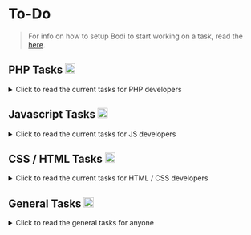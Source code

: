 # To-Do


   
> For info on how to setup Bodi to start working on a task, read the [here](.github/DEVELOPING.md).


## PHP Tasks <img height="20px" src="https://skillicons.dev/icons?i=php">
<details>
   <summary> Click to read the current tasks for PHP developers </summary>


      
## Tasks 
   
   
- [ ] Make a PHP hosted version of this 
  - [ ] Populate librarys / sections with movie details etc.. 
  - [ ] On click of movie title etc - populate video player stream via a request to DB. 
- [ ] Make an option to download / install Add-on's / Plugins for this!
  - [ ] Allow usage of Javascript Plugins to be installed somehow! 
  
   
   
<br><br> 
   
</details>   
   
   
   



## Javascript Tasks <img height="20px" src="https://skillicons.dev/icons?i=js">
<details>
   <summary> Click to read the current tasks for JS developers </summary>


      
## Tasks
   
    
- [ ] Remove any un-neccesary JS. 
- [ ] Improve JavaScript (it's terrible right now)
- [ ] Fix photo gallery from constantly fetching
- [ ] Fix video player bugs
  - [ ] Playlist not working properly (player should quit when no videos in playlist) 
  - [ ] Fix Volume Amplification
- [ ] Video Player Feature Improvements    
   - [ ] Add option to disable subtitles button
   - [ ] Option to add subtitles button
   - [ ] Convert video duration to hours format after 60 minutes of video / audio length (60 mins to > 1:00)
   - [ ] Add support to stream YouTube Videos, WebTorrent and more.  
- [ ] Notification timing - refer to Estuary repo [here](https://github.com/MarketingPipeline/Estuary) as the fix should be addressed THERE.
- [ ] Make a static plugin loader etc.. (maybe load plugins / static addons etc via JSON data etc..?) 
   - [ ] Make some static JS examples of a some kinda 'Addon' that could be used (client side movie scraper etc.. - photo gallery, games, web browser etc). GO WILD! 
- [ ] Create a script loader that loads scripts ( games / addons etc.) when needed and UNLOADs them when they are not.     


   
<br><br> 
   
</details>   
   
   
   
 
## CSS / HTML Tasks <img height="20px" src="https://skillicons.dev/icons?i=css">
<details>
   <summary> Click to read the current tasks for HTML / CSS developers </summary>

  <br>
      
Bodi's main theme relies on the Estuary design framework which is a work in progress. You can find tasks for HTML / CSS that will help Bodi in the long run in the Estuary repo [here](https://github.com/MarketingPipeline/Estuary) 
  
  
<br><br> 
   
</details>     



## General Tasks <img height="20px" src="https://skillicons.dev/icons?i=github">
<details>
   <summary> Click to read the general tasks for anyone </summary>
   
   ## Tasks (Sorted by Priority) 


#### High


- [ ] Improve Documentation
- [ ] Find contributors to help with this project!

#### Medium

- [ ] Suggest any features or resources that might be needed for this project. 
   
#### Low

- [ ] Grammar suggestions to README.md etc... 
  

<br><br>    
   
</details>   
   


 
